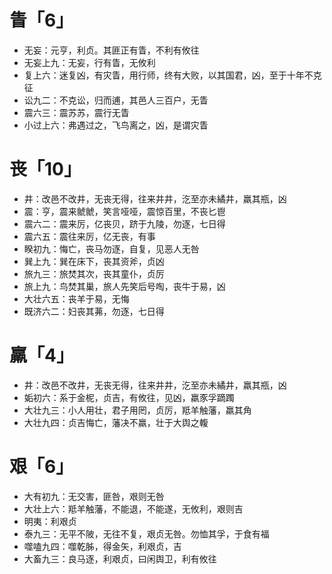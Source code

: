 # 眚「6」
* 无妄：元亨，利贞。其匪正有眚，不利有攸往
* 无妄上九：无妄，行有眚，无攸利
* 复上六：迷复凶，有灾眚，用行师，终有大败，以其国君，凶，至于十年不克征
* 讼九二：不克讼，归而逋，其邑人三百户，无眚
* 震六三：震苏苏，震行无眚
* 小过上六：弗遇过之，飞鸟离之，凶，是谓灾眚
# 丧「10」
* 井：改邑不改井，无丧无得，往来井井，汔至亦未繘井，羸其瓶，凶
* 震：亨，震来虩虩，笑言哑哑，震惊百里，不丧匕鬯
* 震六二：震来厉，亿丧贝，跻于九陵，勿逐，七日得
* 震六五：震往来厉，亿无丧，有事
* 睽初九：悔亡，丧马勿逐，自复，见恶人无咎
* 巽上九：巽在床下，丧其资斧，贞凶
* 旅九三：旅焚其次，丧其童仆，贞厉
* 旅上九：鸟焚其巢，旅人先笑后号啕，丧牛于易，凶
* 大壮六五：丧羊于易，无悔
* 既济六二：妇丧其茀，勿逐，七日得
# 羸「4」
* 井：改邑不改井，无丧无得，往来井井，汔至亦未繘井，羸其瓶，凶
* 姤初六：系于金柅，贞吉，有攸往，见凶，羸豕孚蹢躅
* 大壮九三：小人用壮，君子用罔，贞厉，羝羊触藩，羸其角
* 大壮九四：贞吉悔亡，藩决不羸，壮于大舆之輹
# 艰「6」
* 大有初九：无交害，匪咎，艰则无咎
* 大壮上六：羝羊触藩，不能退，不能遂，无攸利，艰则吉
* 明夷：利艰贞
* 泰九三：无平不陂，无往不复，艰贞无咎。勿恤其孚，于食有福
* 噬嗑九四：噬乾胏，得金矢，利艰贞，吉
* 大畜九三：良马逐，利艰贞，曰闲舆卫，利有攸往